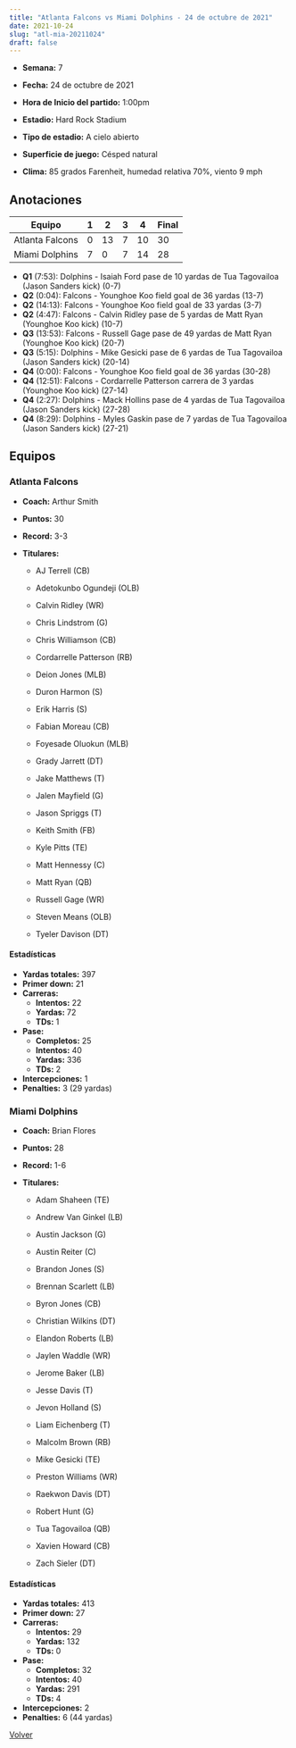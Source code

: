 ```yaml
---
title: "Atlanta Falcons vs Miami Dolphins - 24 de octubre de 2021"
date: 2021-10-24
slug: "atl-mia-20211024"
draft: false
---
```


* **Semana:** 7
* **Fecha:** 24 de octubre de 2021

* **Hora de Inicio del partido:** 1:00pm
* **Estadio:** Hard Rock Stadium
* **Tipo de estadio:** A cielo abierto
* **Superficie de juego:** Césped natural
* **Clima:** 85 grados Farenheit, humedad relativa 70%, viento 9 mph





## Anotaciones
| Equipo | 1 | 2 | 3 | 4 | Final |
|--------|---|---|---|---|-------|
| Atlanta Falcons  | 0 | 13 | 7 | 10  | 30 |
| Miami Dolphins  | 7 | 0 | 7 | 14  | 28 |
* **Q1** (7:53): Dolphins - Isaiah Ford pase de 10 yardas de Tua Tagovailoa (Jason Sanders kick) (0-7)
* **Q2** (0:04): Falcons - Younghoe Koo field goal de 36 yardas (13-7)
* **Q2** (14:13): Falcons - Younghoe Koo field goal de 33 yardas (3-7)
* **Q2** (4:47): Falcons - Calvin Ridley pase de 5 yardas de Matt Ryan (Younghoe Koo kick) (10-7)
* **Q3** (13:53): Falcons - Russell Gage pase de 49 yardas de Matt Ryan (Younghoe Koo kick) (20-7)
* **Q3** (5:15): Dolphins - Mike Gesicki pase de 6 yardas de Tua Tagovailoa (Jason Sanders kick) (20-14)
* **Q4** (0:00): Falcons - Younghoe Koo field goal de 36 yardas (30-28)
* **Q4** (12:51): Falcons - Cordarrelle Patterson carrera de 3 yardas (Younghoe Koo kick) (27-14)
* **Q4** (2:27): Dolphins - Mack Hollins pase de 4 yardas de Tua Tagovailoa (Jason Sanders kick) (27-28)
* **Q4** (8:29): Dolphins - Myles Gaskin pase de 7 yardas de Tua Tagovailoa (Jason Sanders kick) (27-21)


## Equipos


### Atlanta Falcons
* **Coach:** Arthur Smith
* **Puntos:** 30
* **Record:** 3-3
* **Titulares:** 

  * AJ Terrell (CB) 

  * Adetokunbo Ogundeji (OLB) 

  * Calvin Ridley (WR) 

  * Chris Lindstrom (G) 

  * Chris Williamson (CB) 

  * Cordarrelle Patterson (RB) 

  * Deion Jones (MLB) 

  * Duron Harmon (S) 

  * Erik Harris (S) 

  * Fabian Moreau (CB) 

  * Foyesade Oluokun (MLB) 

  * Grady Jarrett (DT) 

  * Jake Matthews (T) 

  * Jalen Mayfield (G) 

  * Jason Spriggs (T) 

  * Keith Smith (FB) 

  * Kyle Pitts (TE) 

  * Matt Hennessy (C) 

  * Matt Ryan (QB) 

  * Russell Gage (WR) 

  * Steven Means (OLB) 

  * Tyeler Davison (DT) 

#### Estadísticas
* **Yardas totales:** 397
* **Primer down:** 21
* **Carreras:**
  * **Intentos:** 22
  * **Yardas:** 72
  * **TDs:** 1
* **Pase:**
  * **Completos:** 25
  * **Intentos:** 40
  * **Yardas:** 336
  * **TDs:** 2
* **Intercepciones:** 1
* **Penalties:** 3 (29 yardas)

### Miami Dolphins
* **Coach:** Brian Flores
* **Puntos:** 28
* **Record:** 1-6
* **Titulares:** 

  * Adam Shaheen (TE) 

  * Andrew Van Ginkel (LB) 

  * Austin Jackson (G) 

  * Austin Reiter (C) 

  * Brandon Jones (S) 

  * Brennan Scarlett (LB) 

  * Byron Jones (CB) 

  * Christian Wilkins (DT) 

  * Elandon Roberts (LB) 

  * Jaylen Waddle (WR) 

  * Jerome Baker (LB) 

  * Jesse Davis (T) 

  * Jevon Holland (S) 

  * Liam Eichenberg (T) 

  * Malcolm Brown (RB) 

  * Mike Gesicki (TE) 

  * Preston Williams (WR) 

  * Raekwon Davis (DT) 

  * Robert Hunt (G) 

  * Tua Tagovailoa (QB) 

  * Xavien Howard (CB) 

  * Zach Sieler (DT) 

#### Estadísticas
* **Yardas totales:** 413
* **Primer down:** 27
* **Carreras:**
  * **Intentos:** 29
  * **Yardas:** 132
  * **TDs:** 0
* **Pase:**
  * **Completos:** 32
  * **Intentos:** 40
  * **Yardas:** 291
  * **TDs:** 4
* **Intercepciones:** 2
* **Penalties:** 6 (44 yardas)


[Volver](/historia/2021)

